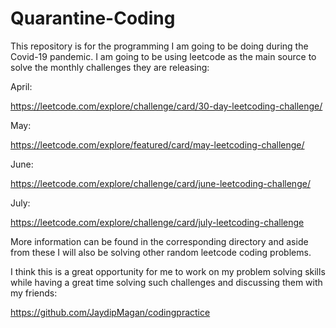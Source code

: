 # Quarantine-Coding

This repository is for the programming I am going to be doing during the Covid-19 pandemic. I am going to be using leetcode as the main source to solve the monthly challenges they are releasing:

April:

https://leetcode.com/explore/challenge/card/30-day-leetcoding-challenge/

May:

https://leetcode.com/explore/featured/card/may-leetcoding-challenge/

June:

https://leetcode.com/explore/challenge/card/june-leetcoding-challenge/

July:

https://leetcode.com/explore/challenge/card/july-leetcoding-challenge

More information can be found in the corresponding directory and aside from these I will also be solving other random leetcode coding problems.

I think this is a great opportunity for me to work on my problem solving skills while having a great time solving such challenges and discussing them with my friends:

https://github.com/JaydipMagan/codingpractice
